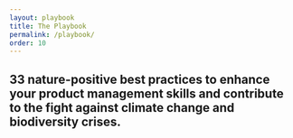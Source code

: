 ```yaml
---
layout: playbook
title: The Playbook
permalink: /playbook/
order: 10
---
```


## 33 nature-positive best practices to enhance your product management skills and contribute to the fight against climate change and biodiversity crises.


<!-- 
playbook entries (best practices) will appear below this point - see _layouts/playbook.html
-->